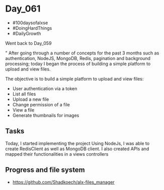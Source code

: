 # Day_061

- #100daysofalxse 
- #DoingHardThings
- #DailyGrowth

Went back to Day_059


" After going through a number of concepts for the past 3 months such as authentication, NodeJS, MongoDB, Redis, pagination and background processing; today I began the process of building a simple platform to upload and view files. 


The objective is to build a simple platform to upload and view files:
- User authentication via a token
- List all files
- Upload a new file
- Change permission of a file
- View a file
- Generate thumbnails for images

## Tasks
Today, I started implementing the project
Using NodeJs, I was able to create RedisClient as well as MongoDB client. 
I also created APIs and mapped their functionalities in a views controllers

## Progress and file system
- https://github.com/Shadkoech/alx-files_manager

